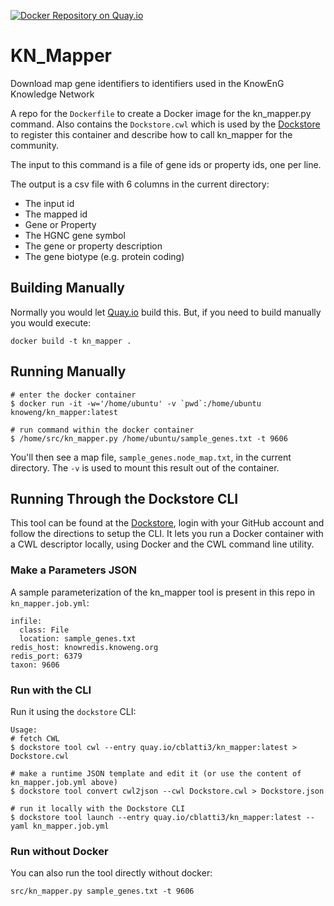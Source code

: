 
[![Docker Repository on Quay.io](https://quay.io/repository/cblatti3/kn_mapper/status "Docker Repository on Quay.io")](https://quay.io/repository/cblatti3/kn_mapper)


# KN_Mapper
Download map gene identifiers to identifiers used in the KnowEnG Knowledge Network

A repo for the `Dockerfile` to create a Docker image for the kn_mapper.py command. Also contains the
`Dockstore.cwl` which is used by the [Dockstore](https://www.dockstore.org) to register
this container and describe how to call kn_mapper for the community.

The input to this command is a file of gene ids or property ids, one per line.

The output is a csv file with 6 columns in the current directory:
 - The input id
 - The mapped id
 - Gene or Property
 - The HGNC gene symbol
 - The gene or property description
 - The gene biotype (e.g. protein coding)


## Building Manually

Normally you would let [Quay.io](http://quay.io) build this.  But, if you need to build manually you would execute:

    docker build -t kn_mapper .


## Running Manually

```
# enter the docker container
$ docker run -it -w='/home/ubuntu' -v `pwd`:/home/ubuntu knoweng/kn_mapper:latest

# run command within the docker container
$ /home/src/kn_mapper.py /home/ubuntu/sample_genes.txt -t 9606
```
You'll then see a map file, `sample_genes.node_map.txt`, in the current directory. The `-v` is used to mount this result out of the container.

## Running Through the Dockstore CLI

This tool can be found at the [Dockstore](https://dockstore.org/containers/quay.io/cblatti3/kn_mapper), login with your GitHub account and follow the
directions to setup the CLI.  It lets you run a Docker container with a CWL descriptor locally, using Docker and the CWL command line utility.


### Make a Parameters JSON

A sample parameterization of the kn_mapper tool is present in this repo in `kn_mapper.job.yml`:

```
infile:
  class: File
  location: sample_genes.txt
redis_host: knowredis.knoweng.org
redis_port: 6379
taxon: 9606
```

### Run with the CLI

Run it using the `dockstore` CLI:

```
Usage:
# fetch CWL
$ dockstore tool cwl --entry quay.io/cblatti3/kn_mapper:latest > Dockstore.cwl

# make a runtime JSON template and edit it (or use the content of kn_mapper.job.yml above)
$ dockstore tool convert cwl2json --cwl Dockstore.cwl > Dockstore.json

# run it locally with the Dockstore CLI
$ dockstore tool launch --entry quay.io/cblatti3/kn_mapper:latest --yaml kn_mapper.job.yml
```

### Run without Docker

You can also run the tool directly without docker:

```
src/kn_mapper.py sample_genes.txt -t 9606
```
